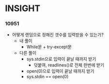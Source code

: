 # INSIGHT
### 10951
- 어떻게 랜덤으로 정해진 갯수를 입력받을 수 있는가?
    - 내 풀이
        - While문 + try-except문
    - 다른 풀이
        - sys.stdin으로 입력이 끝날 때까지 받기
            - 덧붙여, readlines()로 전체 한번에 받기
        - open(0)으로 입력이 끝날 때까지 받기
        - sys.stdin == open(0)